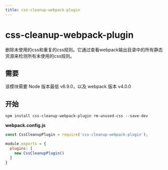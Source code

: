 ```yaml
---
title: css-cleanup-webpack-plugin
---
```


# css-cleanup-webpack-plugin <Badge text="v 1.0.2" />

删除未使用的css和重复的css规则。它通过查看webpack输出目录中的所有静态资源来检测所有未使用的css规则。

## 需要

该模块需要 Node 版本最低 v6.9.0，以及 webpack 版本 v4.0.0

## 开始

```shell
npm install css-cleanup-webpack-plugin rm-unused-css --save-dev
```

**webpack.config.js**

```js
const CssCleanupPlugin = require('css-cleanup-webpack-plugin');

module.exports = {
  plugins: [
    new CssCleanupPlugin()
  ]
}
```